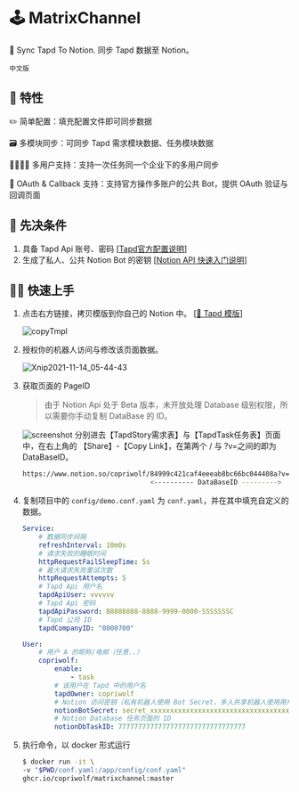 # 🕹 MatrixChannel
📮  Sync Tapd To Notion. 同步 Tapd 数据至 Notion。

`中文版`




## 🥞 特性

✏️  简单配置：填充配置文件即可同步数据

🗃 多模块同步：可同步 Tapd 需求模块数据、任务模块数据

👨‍👨‍👦‍👦 多用户支持：支持一次任务同一个企业下的多用户同步

🔮 OAuth & Callback 支持：支持官方操作多账户的公共 Bot，提供 OAuth 验证与回调页面



## 🧐 先决条件

1. 具备 Tapd Api 账号、密码 [[Tapd官方配置说明](https://www.tapd.cn/help/show#1120003271001000093)]
2. 生成了私人、公共 Notion Bot 的密钥 [[Notion API 快速入门说明](https://developers.notion.com/docs/getting-started)]


## 🏄‍♂️ 快速上手

1. 点击右方链接，拷贝模版到你自己的 Notion 中。 [[📍 Tapd 模版](https://www.notion.so/copriwolf/Tapd-f85af3ec57154292be411242e8a33122)]

    ![copyTmpl](https://user-images.githubusercontent.com/10501324/141659707-e3c49a5b-5c04-4fd2-b6e3-e35eea9859bb.png)


2. 授权你的机器人访问与修改该页面数据。

   ![Xnip2021-11-14_05-44-43](https://user-images.githubusercontent.com/10501324/141659891-df1060bf-36ac-4dbd-aeb0-57789bdb9a17.png)



3. 获取页面的 PageID
    > 由于 Notion Api 处于 Beta 版本，未开放处理 Database 级别权限，所以需要你手动复制 DataBase 的 ID。
    
    ![screenshot](https://user-images.githubusercontent.com/10501324/141659692-34e3a5a8-0dd7-4898-97ee-23207e11059f.gif)
    分别进去【TapdStory需求表】与【TapdTask任务表】页面中，在右上角的 【Share】-【Copy Link】，在第两个 / 与 ?v=之间的即为 DataBaseID。

    ```bash
    https://www.notion.so/copriwolf/84999c421caf4eeeab8bc66bc044408a?v=9...
                                    <---------- DataBaseID --------->
    ```                                

4. 复制项目中的 `config/demo.conf.yaml` 为 `conf.yaml`，并在其中填充自定义的数据。

   ```yaml
   Service:
       # 数据同步间隔
       refreshInterval: 10m0s
       # 请求失败的睡眠时间
       httpRequestFailSleepTime: 5s
       # 最大请求失败重试次数
       httpRequestAttempts: 5
       # Tapd Api 用户名
       tapdApiUser: vvvvvv
       # Tapd Api 密码
       tapdApiPassword: B8888888-8888-9999-0000-SSSSSSSC
       # Tapd 公司 ID
       tapdCompanyID: "0000700"
   
   User:
       # 用户 A 的昵称/电邮（任意..）
       copriwolf:
           enable:
               - task
           # 该用户在 Tapd 中的用户名
           tapdOwner: copriwolf
           # Notion 访问密钥（私有机器人使用 Bot Secret，多人共享机器人使用用户授权 AccessToken）
           notionBotSecret: secret_xxxxxxxxxxxxxxxxxxxxxxxxxxxxxxxxxxxxxxxxxx
           # Notion Database 任务页面的 ID
           notionDbTaskID: 77777777777777777777777777777777
   
   ```

   

5. 执行命令，以 docker 形式运行

   ```bash
   $ docker run -it \
   -v "$PWD/conf.yaml:/app/config/conf.yaml" 
   ghcr.io/copriwolf/matrixchannel:master
   ```

   


